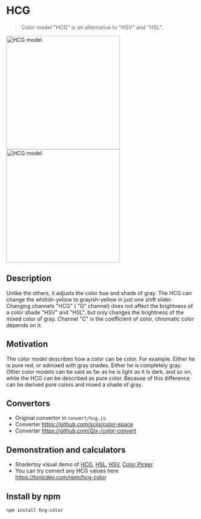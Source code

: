 # HCG
> Color model "HCG" is an alternative to "HSV" and "HSL".

<img src="/images/figure1.png?raw=true" alt="HCG model" width="300">
<img src="/images/figure2.png?raw=true" alt="HCG model" width="300">

## Description
Unlike the others, it adjusts the color hue and shade of gray. The HCG can change the whitish-yellow to grayish-yellow in just one shift slider. Changing channels "HCG" ( "G" channel) does not affect the brightness of a color shade "HSV" and "HSL", but only changes the brightness of the mixed color of gray. Channel "C" is the coefficient of color, chromatic color depends on it.

## Motivation
The color model describes how a color can be color. For example. Either he is pure red, or admixed with gray shades. Either he is completely gray. Other color models can be said as far as he is light as it is dark, and so on, while the HCG can be described as pure color. Because of this difference can be derived pure colors and mixed a shade of gray.

## Convertors

+ Original convertor in `convert/hcg.js`.
+ Converter https://github.com/scijs/color-space
+ Converter https://github.com/Qix-/color-convert

## Demonstration and calculators

+ Shadertoy visual demo of [HCG](https://www.shadertoy.com/view/ltSXRV), [HSL](https://www.shadertoy.com/view/XtjXRK), [HSV](https://www.shadertoy.com/view/4dVXDd), [Color Picker](https://www.shadertoy.com/view/ldK3Wh)
+ You can try convert any HCG values here https://tonicdev.com/npm/hcg-color

## Install by npm

```
npm install hcg-color
```
